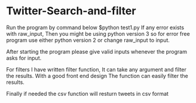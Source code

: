 # Twitter-Search-and-filter
Run the program by command below 
$python test1.py
If any error exists with raw_input, Then you might be using python version 3 so for error free program use either 
python version 2 or change raw_input to input.

After starting the program please give valid inputs whenever the program asks for input.

For filters I have written filter function, It can take any argument and filter the results. With a good front end 
design The function can easily filter the results.

Finally if needed the csv function will resturn tweets in csv format
